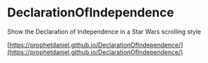 # DeclarationOfIndependence
Show the Declaration of Independence in a Star Wars scrolling style

[https://prophetdaniel.github.io/DeclarationOfIndependence/](https://prophetdaniel.github.io/DeclarationOfIndependence/)
